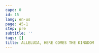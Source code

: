 ```yaml
---
capo: 0
id: 15
lang: en-us
page: 45-1
step: pre
subtitle: ''
tags: []
title: ALLELUIA, HERE COMES THE KINGDOM
---
```

